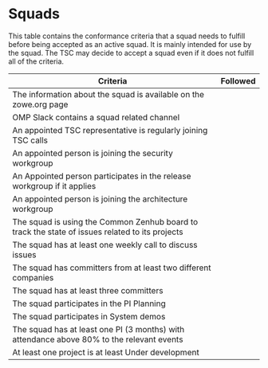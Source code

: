 # Squads

This table contains the conformance criteria that a squad needs to fulfill before being accepted as an active squad. 
It is mainly intended for use by the squad. The TSC may decide to accept a squad even if it does not fulfill
all of the criteria. 

| Criteria                                                                                             | Followed |
|------------------------------------------------------------------------------------------------------|----------|
| The information about the squad is available on the zowe.org page                                    |          |
| OMP Slack contains a squad related channel                                                           |          |
| An appointed TSC representative is regularly joining TSC calls                                       |          |
| An appointed person is joining the security workgroup                                                |          |
| An Appointed person participates in the release workgroup if it applies                              |          |
| An appointed person is joining the architecture workgroup                                            |          |
| The squad is using the Common Zenhub board to track the state of  issues related to its projects     |          |
| The squad has at least one weekly call to discuss issues                                             |          |
| The squad has committers from at least two different companies                                       |          |
| The squad has at least three committers                                                              |          |
| The squad participates in the PI Planning                                                            |          |
| The squad participates in System demos                                                               |          |
| The squad has at least one PI (3 months) with attendance above 80% to the relevant events            |          |
| At least one project is at least Under development                                                   |          |
